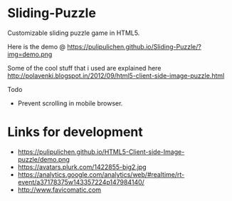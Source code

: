 # Sliding-Puzzle
Customizable sliding puzzle game in HTML5.

Here is the demo @ https://pulipulichen.github.io/Sliding-Puzzle/?img=demo.png

Some of the cool stuff that i used are explained here http://polavenki.blogspot.in/2012/09/html5-client-side-image-puzzle.html

Todo
* Prevent scrolling in mobile browser.

Links for development
====
* https://pulipulichen.github.io/HTML5-Client-side-Image-puzzle/demo.png
* https://avatars.plurk.com/1422855-big2.jpg
* https://analytics.google.com/analytics/web/#realtime/rt-event/a37178375w143357224p147984140/
* http://www.favicomatic.com